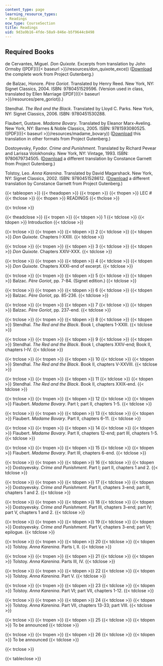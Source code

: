 ```yaml
---
content_type: page
learning_resource_types:
- Readings
ocw_type: CourseSection
title: Readings
uid: 9d3a9b16-4fde-58a9-846e-b5f9644c8498
---
```


Required Books
--------------

de Cervantes, Miguel. _Don Quixote_. Excerpts from translation by John Ormsby ([PDF]({{< baseurl >}}/resources/don_quixote_exce)) ([Download](http://www.gutenberg.org/etext/996) the complete work from Project Gutenberg.)

 de Balzac, Honore. _Père Goriot_. Translated by Henry Reed. New York, NY: Signet Classics, 2004. ISBN: 9780451529596. (Version used in class, translated by Ellen Marriage ([PDF]({{< baseurl >}}/resources/pere_goriot)).)

Stendhal. _The Red and the Black_. Translated by Lloyd C. Parks. New York, NY: Signet Classics, 2006. ISBN: 9780451530288.

Flaubert, Gustave. _Madame Bovary_. Translated by Eleanor Marx-Aveling. New York, NY: Barnes & Noble Classics, 2005. ISBN: 9781593080525. ([PDF]({{< baseurl >}}/resources/madame_bovary)) ([Download](http://www.gutenberg.org/etext/2413) this translation in other formats from Project Gutenberg.)

Dostoyevsky, Fyodor. _Crime and Punishment_. Translated by Richard Pevear and Larissa Volokhonsky. New York, NY: Vintage, 1993. ISBN: 9780679734505. ([Download](http://www.gutenberg.org/etext/2554) a different translation by Constance Garnett from Project Gutenberg.)

Tolstoy, Leo. _Anna Karenina_. Translated by David Magarshack. New York, NY: Signet Classics, 2002. ISBN: 9780451528612. ([Download](http://www.gutenberg.org/etext/1399) a different translation by Constance Garnett from Project Gutenberg.)

{{< tableopen >}}
{{< theadopen >}}
{{< tropen >}}
{{< thopen >}}
LEC #
{{< thclose >}}
{{< thopen >}}
READINGS
{{< thclose >}}

{{< trclose >}}

{{< theadclose >}}
{{< tropen >}}
{{< tdopen >}}
1
{{< tdclose >}}
{{< tdopen >}}
Introduction
{{< tdclose >}}

{{< trclose >}}
{{< tropen >}}
{{< tdopen >}}
2
{{< tdclose >}}
{{< tdopen >}}
_Don Quixote_. Chapters I-XXIII.
{{< tdclose >}}

{{< trclose >}}
{{< tropen >}}
{{< tdopen >}}
3
{{< tdclose >}}
{{< tdopen >}}
_Don Quixote_. Chapters XXIV-XXX.
{{< tdclose >}}

{{< trclose >}}
{{< tropen >}}
{{< tdopen >}}
4
{{< tdclose >}}
{{< tdopen >}}
_Don Quixote_. Chapters XXXI-end of excerpt.
{{< tdclose >}}

{{< trclose >}}
{{< tropen >}}
{{< tdopen >}}
5
{{< tdclose >}}
{{< tdopen >}}
Balzac. _Père Goriot_, pp. 7-84. (Signet edition.)
{{< tdclose >}}

{{< trclose >}}
{{< tropen >}}
{{< tdopen >}}
6
{{< tdclose >}}
{{< tdopen >}}
Balzac. _Père Goriot_, pp. 85-236.
{{< tdclose >}}

{{< trclose >}}
{{< tropen >}}
{{< tdopen >}}
7
{{< tdclose >}}
{{< tdopen >}}
Balzac. _Père Goriot_, pp. 237-end.
{{< tdclose >}}

{{< trclose >}}
{{< tropen >}}
{{< tdopen >}}
8
{{< tdclose >}}
{{< tdopen >}}
Stendhal. _The Red and the Black_. Book I, chapters 1-XXIII.
{{< tdclose >}}

{{< trclose >}}
{{< tropen >}}
{{< tdopen >}}
9
{{< tdclose >}}
{{< tdopen >}}
Stendhal. _The Red and the Black_. Book I, chapters XXIV-end; Book II, chapters I-IV.
{{< tdclose >}}

{{< trclose >}}
{{< tropen >}}
{{< tdopen >}}
10
{{< tdclose >}}
{{< tdopen >}}
Stendhal. _The Red and the Black_. Book II, chapters V-XXVIII.
{{< tdclose >}}

{{< trclose >}}
{{< tropen >}}
{{< tdopen >}}
11
{{< tdclose >}}
{{< tdopen >}}
Stendhal. _The Red and the Black_. Book II, chapters XXIX-end.
{{< tdclose >}}

{{< trclose >}}
{{< tropen >}}
{{< tdopen >}}
12
{{< tdclose >}}
{{< tdopen >}}
Flaubert. _Madame Bovary_. Part I; part II, chapters 1-5.
{{< tdclose >}}

{{< trclose >}}
{{< tropen >}}
{{< tdopen >}}
13
{{< tdclose >}}
{{< tdopen >}}
Flaubert. _Madame Bovary_. Part II, chapters 6-11.
{{< tdclose >}}

{{< trclose >}}
{{< tropen >}}
{{< tdopen >}}
14
{{< tdclose >}}
{{< tdopen >}}
Flaubert. _Madame Bovary_. Part II, chapters 12-end; part III, chapters 1-5.
{{< tdclose >}}

{{< trclose >}}
{{< tropen >}}
{{< tdopen >}}
15
{{< tdclose >}}
{{< tdopen >}}
Flaubert. _Madame Bovary_. Part III, chapters 6-end.
{{< tdclose >}}

{{< trclose >}}
{{< tropen >}}
{{< tdopen >}}
16
{{< tdclose >}}
{{< tdopen >}}
Dostoyevsky. _Crime and Punishment_. Part I; part II, chapters 1 and 2.
{{< tdclose >}}

{{< trclose >}}
{{< tropen >}}
{{< tdopen >}}
17
{{< tdclose >}}
{{< tdopen >}}
Dostoyevsky. _Crime and Punishment_. Part II, chapters 3-end; part III, chapters 1 and 2.
{{< tdclose >}}

{{< trclose >}}
{{< tropen >}}
{{< tdopen >}}
18
{{< tdclose >}}
{{< tdopen >}}
Dostoyevsky. _Crime and Punishment_. Part III, chapters 3-end; part IV; part V, chapters 1 and 2.
{{< tdclose >}}

{{< trclose >}}
{{< tropen >}}
{{< tdopen >}}
19
{{< tdclose >}}
{{< tdopen >}}
Dostoyevsky. _Crime and Punishment_. Part V, chapters 3-end; part VI; epilogue.
{{< tdclose >}}

{{< trclose >}}
{{< tropen >}}
{{< tdopen >}}
20
{{< tdclose >}}
{{< tdopen >}}
Tolstoy. _Anna Karenina_. Parts I, II.
{{< tdclose >}}

{{< trclose >}}
{{< tropen >}}
{{< tdopen >}}
21
{{< tdclose >}}
{{< tdopen >}}
Tolstoy. _Anna Karenina_. Parts III, IV.
{{< tdclose >}}

{{< trclose >}}
{{< tropen >}}
{{< tdopen >}}
22
{{< tdclose >}}
{{< tdopen >}}
Tolstoy. _Anna Karenina_. Part V.
{{< tdclose >}}

{{< trclose >}}
{{< tropen >}}
{{< tdopen >}}
23
{{< tdclose >}}
{{< tdopen >}}
Tolstoy. _Anna Karenina_. Part VI; part VII, chapters 1-12.
{{< tdclose >}}

{{< trclose >}}
{{< tropen >}}
{{< tdopen >}}
24
{{< tdclose >}}
{{< tdopen >}}
Tolstoy. _Anna Karenina_. Part VII, chapters 13-33; part VIII.
{{< tdclose >}}

{{< trclose >}}
{{< tropen >}}
{{< tdopen >}}
25
{{< tdclose >}}
{{< tdopen >}}
To be announced
{{< tdclose >}}

{{< trclose >}}
{{< tropen >}}
{{< tdopen >}}
26
{{< tdclose >}}
{{< tdopen >}}
To be announced
{{< tdclose >}}

{{< trclose >}}

{{< tableclose >}}